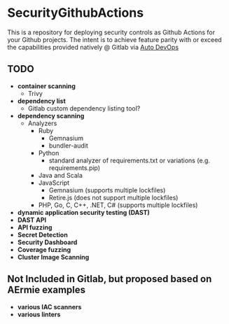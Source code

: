 # SecurityGithubActions
This is a repository for deploying security controls as Github Actions for your Github projects. The intent is to achieve feature parity with or exceed the capabilities provided natively @ Gitlab via [Auto DevOps](https://docs.gitlab.com/ee/topics/autodevops/)
  
## TODO
- __container scanning__
  - Trivy
- __dependency list__
  - Gitlab custom dependency listing tool?
- __dependency scanning__
  - Analyzers
    - Ruby
      - Gemnasium
      - bundler-audit
    - Python
      - standard analyzer of requirements.txt or variations (e.g. requirements.pip)
    - Java and Scala
    - JavaScript
      - Gemnasium (supports multiple lockfiles)
      - Retire.js (does not support multiple lockfiles)
    - PHP, Go, C, C++, .NET, C# (supports multiple lockfiles)
- __dynamic application security testing (DAST)__
- __DAST API__
- __API fuzzing__
- __Secret Detection__
- __Security Dashboard__
- __Coverage fuzzing__
- __Cluster Image Scanning__

## Not Included in Gitlab, but proposed based on AErmie examples
- __various IAC scanners__
- __various linters__

